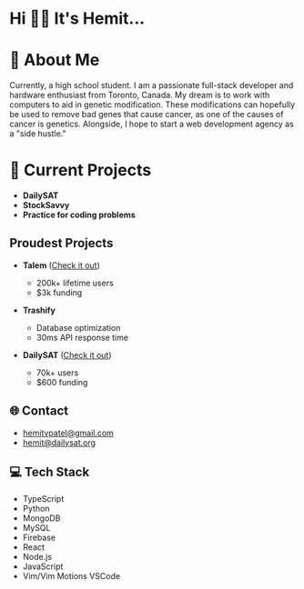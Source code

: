 # Hi 👋🏽 It's Hemit... 

# 💫 About Me  
Currently, a high school student. I am a passionate full-stack developer and hardware enthusiast from Toronto, Canada. My dream is to work with computers to aid in genetic modification. These modifications can hopefully be used to remove bad genes that cause cancer, as one of the causes of cancer is genetics. Alongside, I hope to start a web development agency as a "side hustle."

# 🔭 Current Projects  
- **DailySAT**
- **StockSavvy**
- **Practice for coding problems**

## Proudest Projects  
- **Talem** ([Check it out](http://www.talem.org))  
  - 200k+ lifetime users  
  - $3k funding  

- **Trashify**  
  - Database optimization  
  - 30ms API response time  

- **DailySAT** ([Check it out](http://www.dailysat.tech))  
  - 70k+ users  
  - $600 funding  

## 🌐 Contact  
- hemitvpatel@gmail.com  
- hemit@dailysat.org  

## 💻 Tech Stack  
- TypeScript  
- Python  
- MongoDB  
- MySQL  
- Firebase  
- React  
- Node.js  
- JavaScript
- Vim/Vim Motions VSCode
